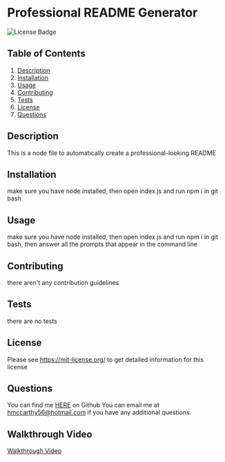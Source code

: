 # Professional README Generator
![License Badge](https://shields.io/badge/license-MIT-green)
## Table of Contents
1. [Description](#description)
2. [Installation](#installation)
3. [Usage](#usage)
4. [Contributing](#contributing)
5. [Tests](#tests)
6. [License](#license)
7. [Questions](#questions)

## Description
This is a node file to automatically create a professional-looking README
## Installation
make sure you have node installed, then open index.js and run npm i in git bash
## Usage
make sure you have node installed, then open index.js and run npm i in git bash, then answer all the prompts that appear in the command line
## Contributing
there aren't any contribution guidelines
## Tests
there are no tests
## License
Please see https://mit-license.org/ to get detailed information for this license

## Questions
You can find me [HERE](https://github.com/hmccarthy1) on Github
You can email me at hmccarthy56@hotmail.com if you have any additional questions.


## Walkthrough Video

[Walkthrough Video](https://drive.google.com/file/d/1RzskxUQhFJLZtsCiLgD4cUPgubAo6TBQ/view)